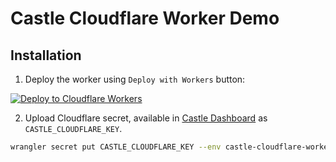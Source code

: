 # Castle Cloudflare Worker Demo

## Installation

1. Deploy the worker using `Deploy with Workers` button:

[![Deploy to Cloudflare Workers](https://deploy.workers.cloudflare.com/button)](https://deploy.workers.cloudflare.com/?url=https://github.com/castle/cloudflare-worker-demo)

2. Upload Cloudflare secret, available in [Castle Dashboard](https://dashboard.castle.io/settings/general) as `CASTLE_CLOUDFLARE_KEY`.

```bash
wrangler secret put CASTLE_CLOUDFLARE_KEY --env castle-cloudflare-worker-demo
```
